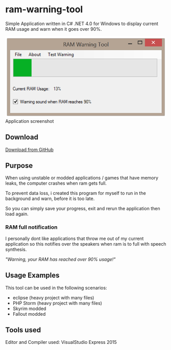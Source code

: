 # ram-warning-tool
Simple Application written in C# .NET 4.0 for Windows to display current RAM usage and warn when it goes over 90%.

![Image of ram-warning-tool](https://raw.githubusercontent.com/zQQp/ram-warning-tool/master/screenshot.PNG)
Application screenshot

## Download
[Download from GitHub](https://github.com/zQQp/ram-warning-tool/releases)

## Purpose
When using unstable or modded applications / games that have memory leaks, the computer crashes when ram gets full.

To prevent data loss, i created this program for myself to run in the background and warn, before it is too late.

So you can simply save your progress, exit and rerun the application then load again.

### RAM full notification
I personally dont like applications that throw me out of my current application so this notifies over the speakers when ram is to full with speech synthesis.

*"Warning, your RAM has reached over 90% usage!"*

## Usage Examples
This tool can be used in the following scenarios:
* eclipse (heavy project with many files)
* PHP Storm (heavy project with many files)
* Skyrim modded
* Fallout modded

## Tools used
Editor and Compiler used: VisualStudio Express 2015
